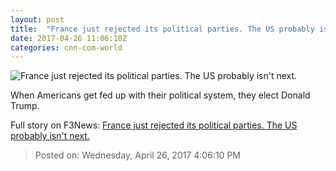 ```yaml
---
layout: post
title:  "France just rejected its political parties. The US probably isn't next."
date: 2017-04-26 11:06:10Z
categories: cnn-com-world
---
```


![France just rejected its political parties. The US probably isn't next.](http://i2.cdn.cnn.com/cnnnext/dam/assets/161115083156-donald-trump-marine-le-pen-split-super-tease.jpg)

When Americans get fed up with their political system, they elect Donald Trump.


Full story on F3News: [France just rejected its political parties. The US probably isn't next.](http://www.f3nws.com/n/gxTeYB)

> Posted on: Wednesday, April 26, 2017 4:06:10 PM

